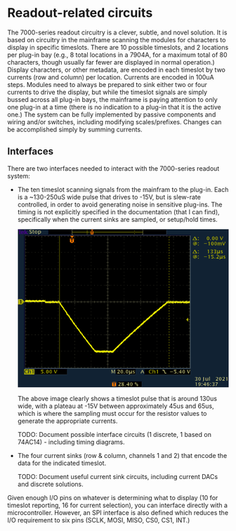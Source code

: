 # Readout-related circuits
The 7000-series readout circuitry is a clever, subtle, and novel solution.
It is based on circuitry in the mainframe scanning the modules for characters to display in specific timeslots.
There are 10 possible timeslots, and 2 locations per plug-in bay (e.g., 8 total locations in a 7904A, for a maximum total of 80 characters, though usually far fewer are displayed in normal operation.)
Display characters, or other metadata, are encoded in each timeslot by two currents (row and column) per location.
Currents are encoded in 100uA steps.
Modules need to always be prepared to sink either two or four currents to drive the display, but while the timeslot signals are simply bussed across all plug-in bays, the mainframe is paying attention to only one plug-in at a time (there is no indication to a plug-in that it is the active one.)
The system can be fully implemented by passive components and wiring and/or switches, including modifying scales/prefixes. Changes can be accomplished simply by summing currents.
## Interfaces
There are two interfaces needed to interact with the 7000-series readout system:
* The ten timeslot scanning signals from the mainfram to the plug-in.
  Each is a ~130-250uS wide pulse that drives to -15V, but is slew-rate controlled, in order to avoid generating noise in sensitive plug-ins.
  The timing is not explicitly specified in the documentation (that I can find), specifically when the current sinks are sampled, or setup/hold times.

  ![TS0 Pulse](/Images/Tek7K-TS0-202107301946.png)

  The above image clearly shows a timeslot pulse that is around 130us wide, with a plateau at -15V between approximately 45us and 65us, which is where the sampling must occur for the resistor values to generate the appropriate currents.

  TODO: Document possible interface circuits (1 discrete, 1 based on 74AC14) - including timing diagrams.

* The four current sinks (row & column, channels 1 and 2) that encode the data for the indicated timeslot.

  TODO: Document useful current sink circuits, including current DACs and discrete solutions.

Given enough I/O pins on whatever is determining what to display (10 for timeslot reporting, 16 for current selection), you can interface directly with a microcontroller. However, an SPI interface is also defined which reduces the I/O requirement to six pins (SCLK, MOSI, MISO, CS0, CS1, INT.)


